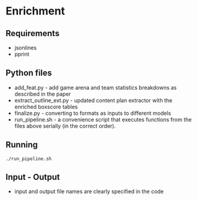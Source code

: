 # Enrichment

## Requirements
* jsonlines
* pprint

## Python files

* add_feat.py - add game arena and team statistics breakdowns as described in the paper
* extract_outline_ext.py - updated content plan extractor with the enriched boxscore tables
* finalize.py - converting to formats as inputs to different models
* run_pipeline.sh - a convenience script that executes functions from the files above serially (in the correct order).

## Running

```
./run_pipeline.sh
```

## Input - Output

* input and output file names are clearly specified in the code
